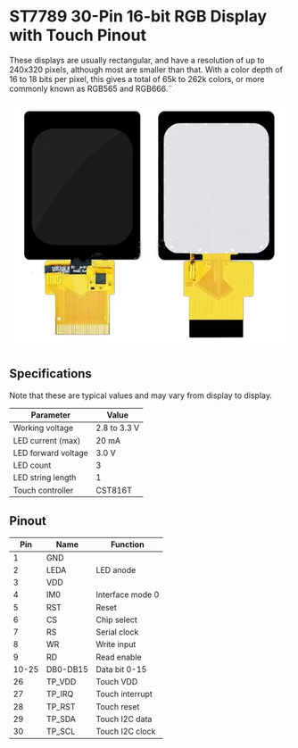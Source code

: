 # ST7789 30-Pin 16-bit RGB Display with Touch Pinout

These displays are usually rectangular, and have a resolution of up to 240x320 pixels, although most are smaller than that.
With a color depth of 16 to 18 bits per pixel, this gives a total of 65k to 262k colors, or more commonly known as RGB565 and RGB666.¨

![st7789 display with touch](resources/st7789_30p_16rgb_touch.png)

## Specifications

Note that these are typical values and may vary from display to display.

| Parameter | Value |
|---|---|
| Working voltage | 2.8 to 3.3 V |
| LED current (max) | 20 mA | 
| LED forward voltage | 3.0 V |
| LED count | 3 |
| LED string length | 1 |
| Touch controller | CST816T |

## Pinout

| Pin | Name | Function |
|---|---|---|
| 1 | GND | |
| 2 | LEDA | LED anode |
| 3 | VDD | |
| 4 | IM0 | Interface mode 0 |
| 5 | RST | Reset |
| 6 | CS | Chip select |
| 7 | RS | Serial clock | 
| 8 | WR | Write input |
| 9 | RD | Read enable |
| 10-25 | DB0-DB15 | Data bit 0-15 |
| 26 | TP_VDD | Touch VDD |
| 27 | TP_IRQ | Touch interrupt |
| 28 | TP_RST | Touch reset |
| 29 | TP_SDA | Touch I2C data |
| 30 | TP_SCL | Touch I2C clock |